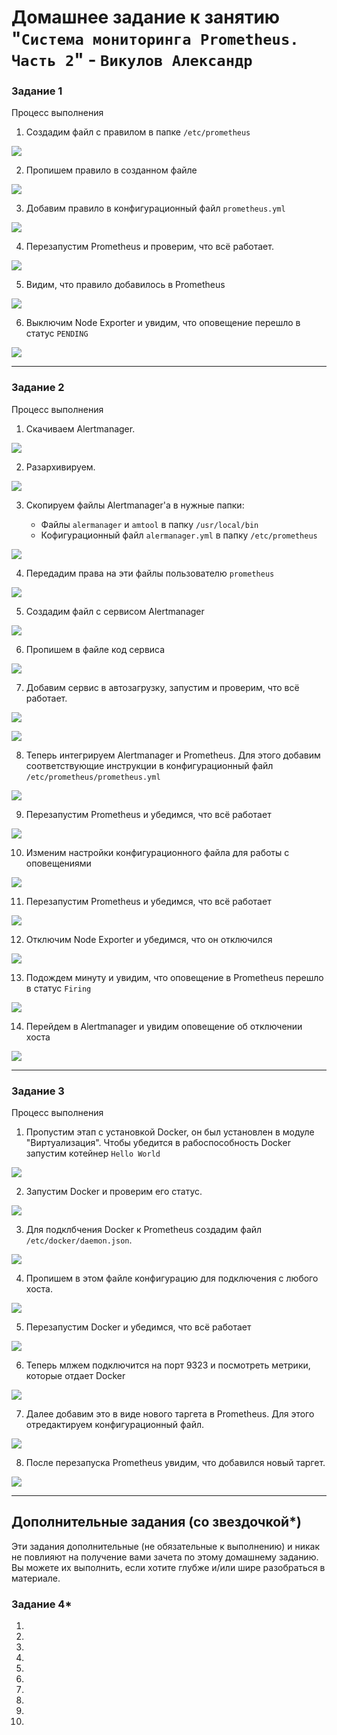 # Домашнее задание к занятию "`Система мониторинга Prometheus. Часть 2`" - `Викулов Александр`

### Задание 1

Процесс выполнения

1. Создадим файл с правилом в папке `/etc/prometheus`

<p></p>
<kbd>
  <img src="https://github.com/AleksandrVikulov/08-05-prometheus-part-02/blob/master/img/task01-img01.png">
</kbd>
<p></p>

2. Пропишем правило в созданном файле

<p></p>
<kbd>
  <img src="https://github.com/AleksandrVikulov/08-05-prometheus-part-02/blob/master/img/task01-img02.png">
</kbd>
<p></p>

3. Добавим правило в конфигурационный файл `prometheus.yml`

<p></p>
<kbd>
  <img src="https://github.com/AleksandrVikulov/08-05-prometheus-part-02/blob/master/img/task01-img03.png">
</kbd>
<p></p>

4. Перезапустим Prometheus и проверим, что всё работает.

<p></p>
<kbd>
  <img src="https://github.com/AleksandrVikulov/08-05-prometheus-part-02/blob/master/img/task01-img04.png">
</kbd>
<p></p>

5. Видим, что правило добавилось в Prometheus

<p></p>
<kbd>
  <img src="https://github.com/AleksandrVikulov/08-05-prometheus-part-02/blob/master/img/task01-img05.png">
</kbd>
<p></p>

6. Выключим Node Exporter и увидим, что оповещение перешло в статус `PENDING`

<p></p>
<kbd>
  <img src="https://github.com/AleksandrVikulov/08-05-prometheus-part-02/blob/master/img/task01-img06.png">
</kbd>
<p></p>

---

### Задание 2

Процесс выполнения

1. Скачиваем Alertmanager.

<p></p>
<kbd>
  <img src="https://github.com/AleksandrVikulov/08-05-prometheus-part-02/blob/master/img/task02-img01.png">
</kbd>
<p></p>

2. Разархивируем.

<p></p>
<kbd>
  <img src="https://github.com/AleksandrVikulov/08-05-prometheus-part-02/blob/master/img/task02-img02.png">
</kbd>
<p></p>

3. Скопируем файлы Alertmanager'а в нужные папки:

    * Файлы `alermanager` и `amtool` в папку `/usr/local/bin`
    * Кофигурационный файл `alermanager.yml` в папку `/etc/prometheus`

<p></p>
<kbd>
  <img src="https://github.com/AleksandrVikulov/08-05-prometheus-part-02/blob/master/img/task02-img03.png">
</kbd>
<p></p>

4. Передадим права на эти файлы пользователю `prometheus`

<p></p>
<kbd>
  <img src="https://github.com/AleksandrVikulov/08-05-prometheus-part-02/blob/master/img/task02-img04.png">
</kbd>
<p></p>

5. Создадим файл с сервисом Alertmanager

<p></p>
<kbd>
  <img src="https://github.com/AleksandrVikulov/08-05-prometheus-part-02/blob/master/img/task02-img05.png">
</kbd>
<p></p>

6. Пропишем в файле код сервиса

<p></p>
<kbd>
  <img src="https://github.com/AleksandrVikulov/08-05-prometheus-part-02/blob/master/img/task02-img06.png">
</kbd>
<p></p>

7. Добавим сервис в автозагрузку, запустим и проверим, что всё работает.

<p></p>
<kbd>
  <img src="https://github.com/AleksandrVikulov/08-05-prometheus-part-02/blob/master/img/task02-img07-1.png">
</kbd>
<p></p>

<p></p>
<kbd>
  <img src="https://github.com/AleksandrVikulov/08-05-prometheus-part-02/blob/master/img/task02-img07-2.png">
</kbd>
<p></p>

8. Теперь интегрируем Alertmanager и Prometheus.
   Для этого добавим соответствующие инструкции в конфигурационный файл `/etc/prometheus/prometheus.yml`

<p></p>
<kbd>
  <img src="https://github.com/AleksandrVikulov/08-05-prometheus-part-02/blob/master/img/task02-img08.png">
</kbd>
<p></p>

9. Перезапустим Prometheus и убедимся, что всё работает

<p></p>
<kbd>
  <img src="https://github.com/AleksandrVikulov/08-05-prometheus-part-02/blob/master/img/task02-img09.png">
</kbd>
<p></p>

10. Изменим настройки конфигурационного файла для работы с оповещениями

<p></p>
<kbd>
  <img src="https://github.com/AleksandrVikulov/08-05-prometheus-part-02/blob/master/img/task02-img10.png">
</kbd>
<p></p>

11. Перезапустим Prometheus и убедимся, что всё работает

<p></p>
<kbd>
  <img src="https://github.com/AleksandrVikulov/08-05-prometheus-part-02/blob/master/img/task02-img11.png">
</kbd>
<p></p>

12. Отключим Node Exporter и убедимся, что он отключился

<p></p>
<kbd>
  <img src="https://github.com/AleksandrVikulov/08-05-prometheus-part-02/blob/master/img/task02-img12.png">
</kbd>
<p></p>

13. Подождем минуту и увидим, что оповещение в Prometheus перешло в статус `Firing`

<p></p>
<kbd>
  <img src="https://github.com/AleksandrVikulov/08-05-prometheus-part-02/blob/master/img/task02-img13.png">
</kbd>
<p></p>

14. Перейдем в Alertmanager и увидим оповещение об отключении хоста

<p></p>
<kbd>
  <img src="https://github.com/AleksandrVikulov/08-05-prometheus-part-02/blob/master/img/task02-img14.png">
</kbd>
<p></p>

---

### Задание 3

Процесс выполнения

1. Пропустим этап с установкой Docker, он был установлен в модуле "Виртуализация". Чтобы убедится в рабоспособность Docker запустим котейнер `Hello World`

<p></p>
<kbd>
  <img src="https://github.com/AleksandrVikulov/08-05-prometheus-part-02/blob/master/img/task03-img01.png">
</kbd>
<p></p>

2. Запустим Docker и проверим его статус.

<p></p>
<kbd>
  <img src="https://github.com/AleksandrVikulov/08-05-prometheus-part-02/blob/master/img/task03-img02.png">
</kbd>
<p></p>

3. Для подклбчения Docker к Prometheus создадим файл `/etc/docker/daemon.json`.

<p></p>
<kbd>
  <img src="https://github.com/AleksandrVikulov/08-05-prometheus-part-02/blob/master/img/task03-img03.png">
</kbd>
<p></p>

4. Пропишем в этом файле конфигурацию для подключения с любого хоста.

<p></p>
<kbd>
  <img src="https://github.com/AleksandrVikulov/08-05-prometheus-part-02/blob/master/img/task03-img04.png">
</kbd>
<p></p>

5. Перезапустим Docker и убедимся, что всё работает

<p></p>
<kbd>
  <img src="https://github.com/AleksandrVikulov/08-05-prometheus-part-02/blob/master/img/task03-img05.png">
</kbd>
<p></p>

6. Теперь млжем подключится на порт 9323 и посмотреть метрики, которые отдает Docker

<p></p>
<kbd>
  <img src="https://github.com/AleksandrVikulov/08-05-prometheus-part-02/blob/master/img/task03-img06.png">
</kbd>
<p></p>

7. Далее добавим это в виде нового таргета в Prometheus. Для этого отредактируем конфигурационный файл.

<p></p>
<kbd>
  <img src="https://github.com/AleksandrVikulov/08-05-prometheus-part-02/blob/master/img/task03-img07.png">
</kbd>
<p></p>

8. После перезапуска Prometheus увидим, что добавился новый таргет.

<p></p>
<kbd>
  <img src="https://github.com/AleksandrVikulov/08-05-prometheus-part-02/blob/master/img/task03-img08.png">
</kbd>
<p></p>

---

## Дополнительные задания (со звездочкой*)

Эти задания дополнительные (не обязательные к выполнению) и никак не повлияют на получение вами зачета по этому домашнему заданию. Вы можете их выполнить, если хотите глубже и/или шире разобраться в материале.

### Задание 4*

1.

2.

3.

4.

5.

6.

7.

8.

9.

10.
